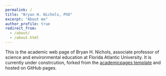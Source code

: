 ```yaml
---
permalink: /
title: "Bryan H. Nichols, PhD"
excerpt: "About me"
author_profile: true
redirect_from: 
  - /about/
  - /about.html
---
```


This is the academic web page of Bryan H. Nichols, associate professor of science and environmental education at Florida Atlantic University. It is currently under constrcution, forked from the [academicpages template](https://github.com/academicpages/academicpages.github.io) and hosted on GitHub pages.

